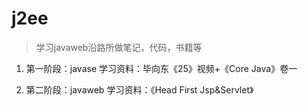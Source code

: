 # j2ee
>学习javaweb沿路所做笔记，代码，书籍等

1. 第一阶段：javase
学习资料：毕向东《25》视频+《Core Java》卷一

2. 第二阶段：javaweb
学习资料：《Head First Jsp&Servlet》
